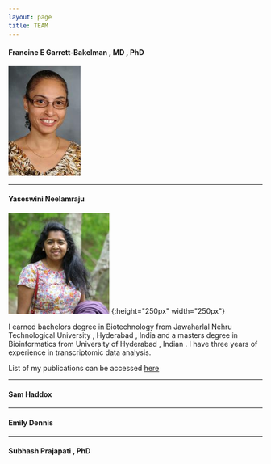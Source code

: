 ```yaml
---
layout: page
title: TEAM
---
```


#### Francine E Garrett-Bakelman , MD , PhD
![Fran](_images/FGB.png)

----

#### Yaseswini Neelamraju

![Yaseswini](_images/YN.jpg)
{:height="250px" width="250px"}

I earned bachelors degree in Biotechnology from Jawaharlal Nehru Technological University , Hyderabad , India and a masters degree in Bioinformatics from University of Hyderabad , Indian . I have three years of experience in transcriptomic data analysis.

List of my publications can be accessed [here]({{"https://www.ncbi.nlm.nih.gov/pubmed/?term=neelamraju%2C+yaseswini"}})

----

#### Sam Haddox

----

#### Emily Dennis

----

#### Subhash Prajapati , PhD


